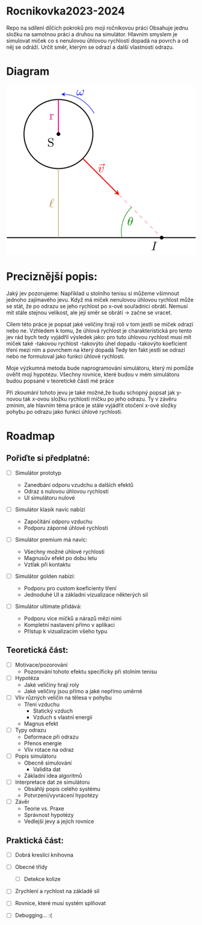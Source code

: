 # Rocnikovka2023-2024
Repo na sdílení dílčích pokroků pro moji ročníkovou práci
Obsahuje jednu složku na samotnou práci a druhou na simulátor.
Hlavním smyslem je simulovat míček co s nenulovou úhlovou rychlostí dopadá na povrch a od něj se odráží. Určit směr, kterým se odrazí a další vlastnosti odrazu.

# Diagram
![Diagram](prace/diagram/diagram1024_1.jpg)

# Preciznější popis:

Jaký jev pozorujeme:
Například u stolního tenisu si můžeme všimnout jednoho zajímavého jevu. Když má
míček nenulovou úhlovou rychlost může se stát, že po odrazu se jeho rychlost po
x-ové souřadnici obrátí. Nemusí mít stále stejnou velikost, ale její směr se
obrátí -> začne se vracet.

Cílem této práce je popsat jaké veličiny hrají roli v tom jestli se míček
odrazí nebo ne. Vzhledem k tomu, že úhlová rychlost je charakteristická pro
tento jev rád bych tedy vyjádřil výsledek jako:
pro tuto úhlovou rychlost musí mít míček také
-takovou rychlost
-takovýto úhel dopadu
-takovýto koeficient tření mezi ním a povrchem na který dopadá
Tedy ten fakt jestli se odrazí nebo ne formuloval jako funkci úhlové rychlosti.

Moje výzkumná metoda bude naprogramování simulátoru, který mi pomůže ověřit
mojí hypotézu. Všechny rovnice, které budou v mém simulátoru budou popsané v
teoretické části mé práce

Při zkoumání tohoto jevu je také možné,že budu schopný popsat jak y-novou tak
x-ovou složku rychlosti míčku po jeho odrazu. Ty v závěru zmínim, ale hlavním
téma práce je stále vyjádřit otočení x-ové složky pohybu po odrazu jako funkci
úhlové rychlosti.

# Roadmap

## Pořiďte si předplatné:
- [ ] Simulátor prototyp
    * Zanedbání odporu vzudchu a dalších efektů
    * Odraz s nulovou úhlovou rychlostí
    * UI simulátoru nulové

- [ ] Simulátor klasik navíc nabízí
    * Započítání odporu vzduchu
    * Podporu záporné úhlové rychlosti
    
- [ ] Simulátor premium má navíc:
    * Všechny možné úhlové rychlosti
    * Magnusův efekt po dobu letu
    * Vztlak při kontaktu

- [ ] Simulátor golden nabízí:
    * Podporu pro custom koeficienty tření
    * Jednoduhé UI a základní vizualizace některých sil

- [ ] Simulátor ultimate přidává:
    * Podporu více míčků a nárazů mězi nimi
    * Kompletní nastavení přímo v aplikaci
    * Přístup k vizualizacím všeho typu

## Teoretická část:
- [ ] Motivace/pozorování
    * Pozorování tohoto efektu specificky při stolním tenisu
- [ ] Hypotéza
    * Jaké veličiny hrají roly
    * Jaké veličiny jsou přímo a jaké nepřímo uměrné
- [ ] Vliv různých veličin na tělesa v pohybu
    * Tření vzduchu
        * Statický vzduch
        * Vzduch s vlastní energií
    * Magnus efekt
- [ ] Typy odrazu
    * Deformace při odrazu
    * Přenos energie
    * Vliv rotace na odraz
- [ ] Popis simulátoru
    * Obecně simulování
      * Validita dat
    * Základní idea algoritmů
- [ ] Interpretace dat ze simulátoru
    * Obsáhlý popis celého systému
    * Potvrzení/vyvrácení hypotézy
- [ ] Závěr
    * Teorie vs. Praxe
    * Správnost hypotézy
    * Vedlejší jevy a jejich rovnice

## Praktická část:
- [ ] Dobrá kreslící knihovna
- [ ] Obecné třídy
   - [ ] Detekce kolize 
- [ ] Zrychlení a rychlost na základě sil
- [ ] Rovnice, které musí systém splňovat
- [ ] Debugging... :(


